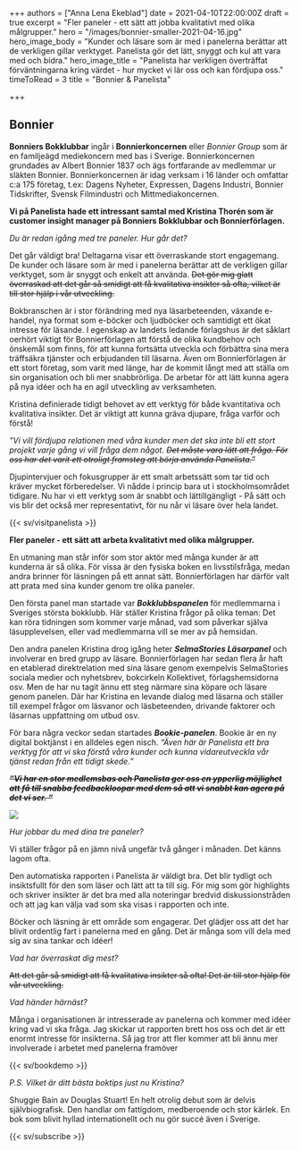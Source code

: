 +++
authors = ["Anna Lena Ekeblad"]
date = 2021-04-10T22:00:00Z
draft = true
excerpt = "Fler paneler - ett sätt att jobba kvalitativt med olika målgrupper."
hero = "/images/bonnier-smaller-2021-04-16.jpg"
hero_image_body = "Kunder och läsare som är med i panelerna berättar att de verkligen gillar verktyget. Panelista gör det lätt, snyggt och kul att vara med och bidra."
hero_image_title = "Panelista har verkligen överträffat förväntningarna kring värdet - hur mycket vi lär oss och kan fördjupa oss."
timeToRead = 3
title = "Bonnier & Panelista"

+++
## **Bonnier**

**Bonniers Bokklubbar** ingår i **Bonnierkoncernen** eller _Bonnier Group_ som är en familjeägd mediekoncern med bas i Sverige. Bonnierkoncernen grundades av Albert Bonnier 1837 och ägs fortfarande av medlemmar ur släkten Bonnier. Bonnierkoncernen är idag verksam i 16 länder och omfattar c:a 175 företag, t.ex: Dagens Nyheter, Expressen, Dagens Industri, Bonnier Tidskrifter, Svensk Filmindustri och Mittmediakoncernen.

**Vi på Panelista hade ett intressant samtal med Kristina Thorén som är customer insight manager på Bonniers Bokklubbar och Bonnierförlagen.**

_Du är redan igång med tre paneler. Hur går det?_

Det går väldigt bra! Deltagarna visar ett överraskande stort engagemang. De kunder och läsare som är med i panelerna berättar att de verkligen gillar verktyget, som är snyggt och enkelt att använda. ~~Det gör mig glatt överraskad att det går så smidigt att få kvalitativa insikter så ofta, vilket är till stor hjälp i vår utveckling.~~

Bokbranschen är i stor förändring med nya läsarbeteenden, växande e-handel, nya format som e-böcker och ljudböcker och samtidigt ett ökat intresse för läsande. I egenskap av landets ledande förlagshus är det såklart oerhört viktigt för Bonnierförlagen att förstå de olika kundbehov och önskemål som finns, för att kunna fortsätta utveckla och förbättra sina mera träffsäkra tjänster och erbjudanden till läsarna. Även om Bonnierförlagen är ett stort företag, som varit med länge, har de kommit långt med att ställa om sin organisation och bli mer snabbrörliga. De arbetar för att lätt kunna agera på nya idéer och ha en agil utveckling av verksamheten.

Kristina definierade tidigt behovet av ett verktyg för både kvantitativa och kvalitativa insikter. Det är viktigt att kunna gräva djupare, fråga varför och förstå!

_"Vi vill fördjupa relationen med våra kunder men det ska inte bli ett stort projekt varje gång vi vill fråga dem något. ~~Det måste vara lätt att fråga. För oss har det varit ett otroligt framsteg att börja använda Panelista.”~~_

Djupintervjuer och fokusgrupper är ett smalt arbetssätt som tar tid och kräver mycket förberedelser. Vi nådde i princip bara ut i stockholmsområdet tidigare. Nu har vi ett verktyg som är snabbt och lättillgängligt - På sätt och vis blir det också mer representativt, för nu når vi läsare över hela landet.

{{< sv/visitpanelista >}}

**Fler paneler - ett sätt att arbeta kvalitativt med olika målgrupper.**

En utmaning man står inför som stor aktör med många kunder är att kunderna är så olika. För vissa är den fysiska boken en livsstilsfråga, medan andra brinner för läsningen på ett annat sätt. Bonnierförlagen har därför valt att prata med sina kunder genom tre olika paneler.

Den första panel man startade var **_Bokklubbspanelen_** för medlemmarna i Sveriges största bokklubb. Här ställer Kristina frågor på olika teman: Det kan röra tidningen som kommer varje månad, vad som påverkar själva läsupplevelsen, eller vad medlemmarna vill se mer av på hemsidan.

Den andra panelen Kristina drog igång heter **_SelmaStories Läsarpanel_** och involverar en bred grupp av läsare. Bonnierförlagen har sedan flera år haft en etablerad direktrelation med sina läsare genom exempelvis SelmaStories sociala medier och nyhetsbrev, bokcirkeln Kollektivet, förlagshemsidorna osv. Men de har nu tagit ännu ett steg närmare sina köpare och läsare genom panelen. Där har Kristina en levande dialog med läsarna och ställer till exempel frågor om läsvanor och läsbeteenden, drivande faktorer och läsarnas uppfattning om utbud osv.

För bara några veckor sedan startades **_Bookie-panelen_**. Bookie är en ny digital boktjänst i en alldeles egen nisch. _“Även här är Panelista ett bra verktyg för att vi ska förstå våra kunder och kunna vidareutveckla vår tjänst redan från ett tidigt skede.”_

**_~~“Vi har en stor medlemsbas och Panelista ger oss en ypperlig möjlighet att få till snabba feedbackloopar med dem så att vi snabbt kan agera på det vi ser. “~~_**

![](/images/2021-04-16-16-06-02-2021-04-16.gif)

_Hur jobbar du med dina tre paneler?_

Vi ställer frågor på en jämn nivå ungefär två gånger i månaden. Det känns lagom ofta.

Den automatiska rapporten i Panelista är väldigt bra. Det blir tydligt och insiktsfullt för den som läser och lätt att ta till sig. För mig som gör highlights och skriver insikter är det bra med alla noteringar bredvid diskussionstråden och att jag kan välja vad som ska visas i rapporten och inte.

Böcker och läsning är ett område som engagerar. Det glädjer oss att det har blivit ordentlig fart i panelerna med en gång. Det är många som vill dela med sig av sina tankar och idéer!

_Vad har överraskat dig mest?_

~~Att det går så smidigt att få kvalitativa insikter så ofta! Det är till stor hjälp för vår utveckling.~~

_Vad händer härnäst?_

Många i organisationen är intresserade av panelerna och kommer med idéer kring vad vi ska fråga. Jag skickar ut rapporten brett hos oss och det är ett enormt intresse för insikterna. Så jag tror att fler kommer att bli ännu mer involverade i arbetet med panelerna framöver

{{< sv/bookdemo >}}

_P.S. Vilket är ditt bästa boktips just nu Kristina?_

Shuggie Bain av Douglas Stuart! En helt otrolig debut som är delvis självbiografisk. Den handlar om fattigdom, medberoende och stor kärlek. En bok som blivit hyllad internationellt och nu gör succé även i Sverige.

{{< sv/subscribe >}}